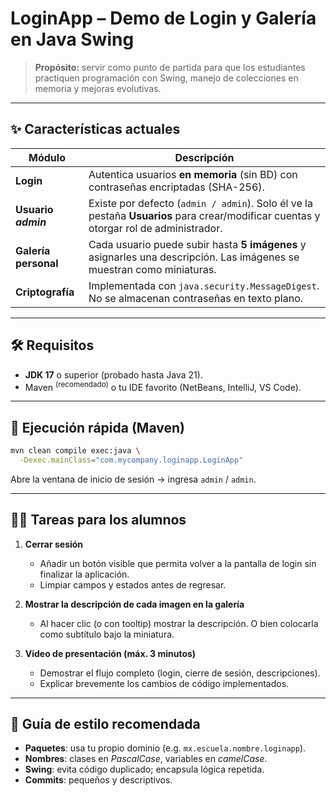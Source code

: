 # LoginApp – Demo de Login y Galería en Java Swing

> **Propósito:** servir como punto de partida para que los estudiantes practiquen
> programación con Swing, manejo de colecciones en memoria y mejoras evolutivas.

---

## ✨ Características actuales

| Módulo | Descripción |
|---|---|
| **Login** | Autentica usuarios **en memoria** (sin BD) con contraseñas encriptadas (SHA-256). |
| **Usuario _admin_** | Existe por defecto (`admin / admin`). Solo él ve la pestaña **Usuarios** para crear/modificar cuentas y otorgar rol de administrador. |
| **Galería personal** | Cada usuario puede subir hasta **5 imágenes** y asignarles una descripción. Las imágenes se muestran como miniaturas. |
| **Criptografía** | Implementada con `java.security.MessageDigest`. No se almacenan contraseñas en texto plano. |

---

## 🛠️ Requisitos

- **JDK 17** o superior (probado hasta Java 21).
- Maven <sup>(recomendado)</sup> o tu IDE favorito (NetBeans, IntelliJ, VS Code).

---

## 🚀 Ejecución rápida (Maven)

```bash
mvn clean compile exec:java \
  -Dexec.mainClass="com.mycompany.loginapp.LoginApp"
```

Abre la ventana de inicio de sesión → ingresa `admin` / `admin`.

---

## 🧑‍🎓 Tareas para los alumnos

1. **Cerrar sesión**  
   - Añadir un botón visible que permita volver a la pantalla de login sin finalizar la aplicación.  
   - Limpiar campos y estados antes de regresar.

2. **Mostrar la descripción de cada imagen en la galería**  
   - Al hacer clic (o con tooltip) mostrar la descripción. O bien colocarla como subtítulo bajo la miniatura.

3. **Video de presentación (máx. 3 minutos)**  
   - Demostrar el flujo completo (login, cierre de sesión, descripciones).  
   - Explicar brevemente los cambios de código implementados.

---

## 📝 Guía de estilo recomendada

- **Paquetes**: usa tu propio dominio (e.g. `mx.escuela.nombre.loginapp`).
- **Nombres**: clases en *PascalCase*, variables en *camelCase*.
- **Swing**: evita código duplicado; encapsula lógica repetida.
- **Commits**: pequeños y descriptivos.

